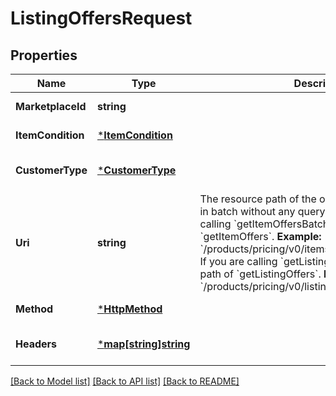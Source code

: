 # ListingOffersRequest

## Properties
Name | Type | Description | Notes
------------ | ------------- | ------------- | -------------
**MarketplaceId** | **string** |  | [default to null]
**ItemCondition** | [***ItemCondition**](ItemCondition.md) |  | [default to null]
**CustomerType** | [***CustomerType**](CustomerType.md) |  | [optional] [default to null]
**Uri** | **string** | The resource path of the operation you are calling in batch without any query parameters.  If you are calling &#x60;getItemOffersBatch&#x60;, supply the path of &#x60;getItemOffers&#x60;.  **Example:** &#x60;/products/pricing/v0/items/B000P6Q7MY/offers&#x60;  If you are calling &#x60;getListingOffersBatch&#x60;, supply the path of &#x60;getListingOffers&#x60;.  **Example:** &#x60;/products/pricing/v0/listings/B000P6Q7MY/offers&#x60; | [default to null]
**Method** | [***HttpMethod**](HttpMethod.md) |  | [default to null]
**Headers** | [***map[string]string**](map.md) |  | [optional] [default to null]

[[Back to Model list]](../README.md#documentation-for-models) [[Back to API list]](../README.md#documentation-for-api-endpoints) [[Back to README]](../README.md)

